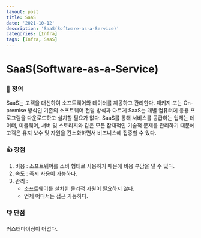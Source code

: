 ```yaml
---
layout: post
title: SaaS
date: '2021-10-12'
description: 'SaaS(Software-as-a-Service)'
categories: [Infra]
tags: [Infra, SaaS]
---
```

# SaaS(Software-as-a-Service)

### 📌 정의

SaaS는 고객을 대신하여 소프트웨어와 데이터를 제공하고 관리한다. 패키지 또는 On-premise 방식인 기존의 소프트웨어 전달 방식과 다르게 SaaS는 개별 컴퓨터에 응용 프로그램을 다운로드하고 설치할 필요가 없다. SaaS를 통해 서비스를 공급하는 업체는 데이터, 미들웨어, 서버 및 스토리지와 같은 모든 잠재적인 기술적 문제를 관리하기 때문에 고객은 유지 보수 및 자원을 간소화하면서 비즈니스에 집중할 수 있다.

### 👍 장점

1. 비용 : 소프트웨어를 소비 형태로 사용하기 때문에 비용 부담을 덜 수 있다.
2. 속도 : 즉시 사용이 가능하다.
3. 관리 : 
   - 소프트웨어를 설치한 물리적 자원이 필요하지 않다.
   - 언제 어디서든 접근 가능하다.

### 👎 단점

커스터마이징이 어렵다.